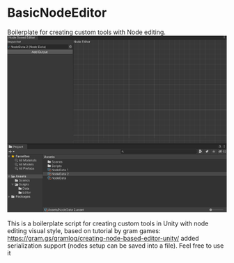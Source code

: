 # BasicNodeEditor
Boilerplate for creating custom tools with Node editing.
![node editor preview](https://github.com/romifauzi/BasicNodeEditor/blob/main/basicNodeEditor.gif)

This is a boilerplate script for creating custom tools in Unity with node editing visual style,
based on tutorial by gram games: https://gram.gs/gramlog/creating-node-based-editor-unity/
added serialization support (nodes setup can be saved into a file). Feel free to use it
